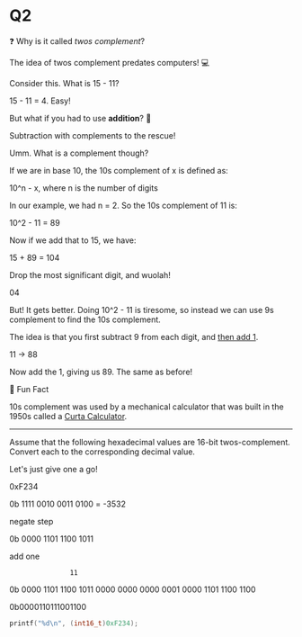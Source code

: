 Q2
==========================================

❓ Why is it called _twos complement_?

The idea of twos complement predates computers! 💻

Consider this. What is 15 - 11?

15 - 11 = 4. Easy!

But what if you had to use **addition**? 🤔

Subtraction with complements to the rescue!

Umm. What is a complement though?

If we are in base 10, the 10s complement of x is defined as:

10^n - x, where n is the number of digits

In our example, we had n = 2. So the 10s complement of 11 is:

10^2 - 11 = 89

Now if we add that to 15, we have:

15 + 89 = 104

Drop the most significant digit, and wuolah!

04

But! It gets better. Doing 10^2 - 11 is tiresome,
so instead we can use 9s complement to find the 10s complement.

The idea is that you first subtract 9 from each digit, 
and [then add 1](https://www.youtube.com/watch?v=iS8i6RyZ2TE&lc=UgjK7nFyK-nv43gCoAEC).

11 -> 88

Now add the 1, giving us 89. The same as before!

🥳 Fun Fact

10s complement was used by a mechanical calculator
that was built in the 1950s called a [Curta Calculator](https://www.youtube.com/watch?v=ZDn_DDsBWws).

---

Assume that the following hexadecimal values are 16-bit twos-complement.
Convert each to the corresponding decimal value.

Let's just give one a go!

0xF234

0b 1111 0010 0011 0100 = -3532

negate step

0b 0000 1101 1100 1011

add one

                   11
0b 0000 1101 1100 1011
   0000 0000 0000 0001
   0000 1101 1100 1100

0b0000110111001100



```c
printf("%d\n", (int16_t)0xF234);
```
